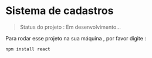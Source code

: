 <h1> Sistema de cadastros</h1>

> Status do projeto : Em desenvolvimento...

Para rodar esse projeto na sua máquina , por favor digite : 

```
npm install react
```
